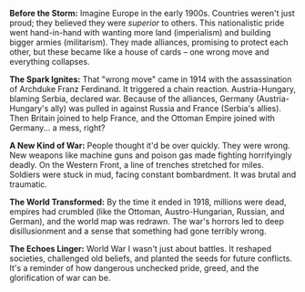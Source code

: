 **Before the Storm:** Imagine Europe in the early 1900s. Countries weren't just proud; they believed they were _superior_ to others. This nationalistic pride went hand-in-hand with wanting more land (imperialism) and building bigger armies (militarism). They made alliances, promising to protect each other, but these became like a house of cards – one wrong move and everything collapses.

  

**The Spark Ignites:** That "wrong move" came in 1914 with the assassination of Archduke Franz Ferdinand. It triggered a chain reaction. Austria-Hungary, blaming Serbia, declared war. Because of the alliances, Germany (Austria-Hungary's ally) was pulled in against Russia and France (Serbia's allies). Then Britain joined to help France, and the Ottoman Empire joined with Germany... a mess, right?

  

**A New Kind of War:** People thought it'd be over quickly. They were wrong. New weapons like machine guns and poison gas made fighting horrifyingly deadly. On the Western Front, a line of trenches stretched for miles. Soldiers were stuck in mud, facing constant bombardment. It was brutal and traumatic.

  

**The World Transformed:** By the time it ended in 1918, millions were dead, empires had crumbled (like the Ottoman, Austro-Hungarian, Russian, and German), and the world map was redrawn. The war's horrors led to deep disillusionment and a sense that something had gone terribly wrong.

  

**The Echoes Linger:** World War I wasn't just about battles. It reshaped societies, challenged old beliefs, and planted the seeds for future conflicts. It's a reminder of how dangerous unchecked pride, greed, and the glorification of war can be.